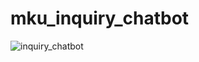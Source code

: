 # mku_inquiry_chatbot


![inquiry_chatbot](https://user-images.githubusercontent.com/57531506/153276342-07f14637-b734-4b83-b507-df4d2d1f46ae.gif)




